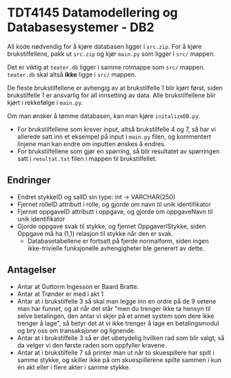 # TDT4145 Datamodellering og Databasesystemer - DB2

All kode nødvendig for å kjøre databasen ligger i `src.zip`. For å kjøre brukstilfellene, pakk ut `src.zip` og kjør `main.py` som ligger i `src/` mappen.

Det er viktig at `teater.db` ligger i samme rotmappe som `src/` mappen. `teater.db` skal altså **ikke** ligge i `src/` mappen.

De fleste brukstilfellene er avhengig av at brukstilfelle 1 blir kjørt først, siden brukstilfelle 1 er ansvarlig for all innsetting av data. Alle brukstilfellene blir kjørt i rekkefølge i `main.py`.

Om man ønsker å tømme databasen, kan man kjøre `initalizeDB.py`.

- For brukstilfellene som krever input, altså brukstilfelle 4 og 7, så har vi allerede satt inn et eksempel på input i `main.py` filen, og kommentert linjene man kan endre om inputten ønskes å endres.
- For brukstilfellene som gjør en spørring, så blir resultatet av spørringen satt i `resultat.txt` filen i mappen til brukstilfellet.

## Endringer

- Endret stykkeID og salID sin type: int -> VARCHAR(250)
- Fjernet rolleID attributt i rolle, og gjorde om navn til unik identifikator
- Fjernet oppgaveID attributt i oppgave, og gjorde om oppgaveNavn til unik identifikator
- Gjorde oppgave svak til stykke, og fjernet OppgaverIStykke, siden Oppgave må ha (1,1) relasjon til stykke når den er svak.
  - Databasetabellene er fortsatt på fjerde normalform, siden ingen ikke-trivielle funksjonelle avhengigheter ble generert av dette.

## Antagelser

- Antar at Guttorm Ingesson er Baard Bratte.
- Antar at Trønder er med i akt 1
- Antar at i brukstilfelle 3 så skal man legge inn en ordre på de 9 setene man har funnet, og at når det står "men du trenger ikke ta hensyn til selve betalingen, den antar vi skjer på et annet system som dere ikke trenger å lage", så betyr det at vi ikke trenger å lage en betalingsmodul og bry oss om transaksjoner og lignende.
- Antar at i brukstilfelle 3 så er det ubetydelig hvilken rad som blir valgt, så da velger vi den første raden som oppfyller kravene.
- Antar at i brukstilfelle 7 så printer man ut når to skuespillere har spilt i samme stykke, og skiller ikke på om skuespillerene spilte sammen i kun én akt eller i flere akter i samme stykke.
